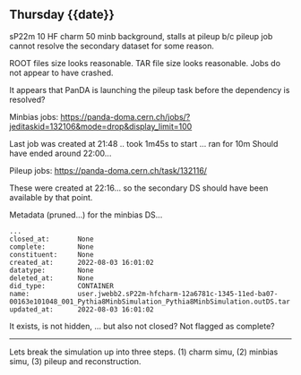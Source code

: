 ## Thursday {{date}}

sP22m 10 HF charm 50 minb background, stalls at pileup b/c pileup job cannot resolve the secondary dataset for some reason.

ROOT files size looks reasonable.  TAR file size looks reasonable.  Jobs do not appear to have crashed.  

It appears that PanDA is launching the pileup task before the dependency is resolved?

Minbias jobs:
https://panda-doma.cern.ch/jobs/?jeditaskid=132106&mode=drop&display_limit=100

Last job was created at 21:48 .. took 1m45s to start ... ran for 10m  Should have ended around 22:00...

Pileup jobs:
https://panda-doma.cern.ch/task/132116/

These were created at 22:16... so the secondary DS should have been available by that point.

Metadata (pruned...) for the minbias DS...
```
...
closed_at:       None
complete:        None
constituent:     None
created_at:      2022-08-03 16:01:02
datatype:        None
deleted_at:      None
did_type:        CONTAINER
name:            user.jwebb2.sP22m-hfcharm-12a6781c-1345-11ed-ba07-00163e101048_001_Pythia8MinbSimulation_Pythia8MinbSimulation.outDS.tar
updated_at:      2022-08-03 16:01:02
```

It exists, is not hidden, ... but also not closed?  Not flagged as complete?

----

Lets break the simulation up into three steps.  (1) charm simu, (2) minbias simu, (3) pileup and reconstruction.




